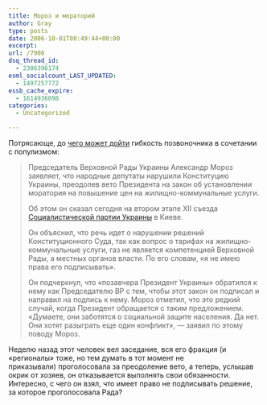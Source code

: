 ```yaml
---
title: Мороз и мораторий
author: Gray
type: posts
date: 2006-10-01T08:49:44+00:00
excerpt:
url: /7900
dsq_thread_id:
  - 2306396174
esml_socialcount_LAST_UPDATED:
  - 1497257772
essb_cache_expire:
  - 1614936098
categories:
  - Uncategorized

---
```








Потрясающе, до <a href="http://www.korrespondent.net/main/165779" target="_blank">чего может дойти</a> гибкость позвоночника в сочетании с популизмом:

> Председатель Верховной Рады Украины Александр Мороз заявляет, что народные депутаты нарушили Конституцию Украины, преодолев вето Президента на закон об установлении моратория на повышение цен на жилищно-коммунальные услуги.
> 
> Об этом он сказал сегодня на втором этапе ХІІ съезда [Социалистической партии Украины][1] в Киеве. 
> 
> Он объяснил, что речь идет о нарушении решений Конституционного Суда, так как вопрос о тарифах на жилищно-коммунальные услуги, газ не является компетенцией Верховной Рады, а местных органов власти. По его словам, &#171;я не имею права его подписывать&#187;. 
> 
> Он подчеркнул, что &#171;позавчера Президент Украины&#187; обратился к нему как Председателю ВР с тем, чтобы этот закон он подписал и направил на подпись к нему. Мороз отметил, что это редкий случай, когда Президент обращается с таким предложением. &#171;Думаете, они заботятся о социальной защите населения. Да нет. Они хотят разыграть еще один конфликт&#187;, &#8212; заявил по этому поводу Мороз.

Неделю назад этот человек вел заседание, вся его фракция (и &#171;регионалы&#187; тоже, но тем думать в тот момент не приказывали)&nbsp;проголосовала за преодоление вето, а теперь, услышав окрик от хозяев, он отказывается выполнять свои обязанности. Интересно, с чего он взял, что имеет право не подписывать решение, за которое проголосовала Рада?

 [1]: http://files.korrespondent.net/party/spu/